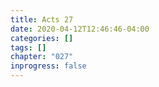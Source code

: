 ```yaml
---
title: Acts 27
date: 2020-04-12T12:46:46-04:00
categories: []
tags: []
chapter: "027"
inprogress: false
---
```


